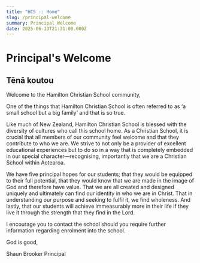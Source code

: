 ```yaml
---
title: "HCS :: Home"
slug: /principal-welcome
summary: Principal Welcome
date: 2025-06-13T21:31:00.000Z
---
```


# Principal's Welcome

## Tēnā koutou

Welcome to the Hamilton Christian School community,  

One of the things that Hamilton Christian School is often referred to as ‘a small school but a big family’ and that is so true.  

Like much of New Zealand, Hamilton Christian School is blessed with the diversity of cultures who call this school home. As a Christian School, it is crucial that all members of our community feel welcome and that they contribute to who we are. We strive to not only be a provider of excellent educational experiences but to do so in a way that is completely embedded in our special character—recognising, importantly that we are a Christian School within Aotearoa.  

We have five principal hopes for our students; that they would be equipped to their full potential, that they would know that we are made in the image of God and therefore have value. That we are all created and designed uniquely and ultimately can find our identity in who we are in Christ. That in understanding our purpose and seeking to fulfil it, we find wholeness. And lastly, that our students will achieve immeasurably more in their life if they live it through the strength that they find in the Lord.  

I encourage you to contact the school should you require further information regarding enrolment into the school.  

God is good,  

Shaun Brooker
Principal
